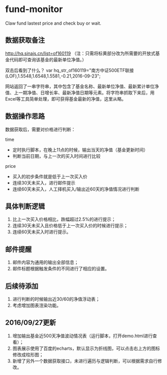 # fund-monitor
Claw fund lastest price and check buy or wait.

## 数据获取备注
http://hq.sinajs.cn/list=of160119
（注：只需将标黄部分改为所需要的开放式基金代码即可查询该基金的最新单位净值。）

双击后看到了什么？
var hq_str_of160119="南方中证500ETF联接(LOF),1.5548,1.6548,1.5581,-0.21,2016-09-23";

网站返回了一串字符串，其中包含了基金名称、最新单位净值、最新累计单位净值、上一期净值、日增长率、最新净值日期等元素。将字符串抓取下来后，用Excel等工具简单处理，即可获得基金最新的净值，这里从略。

## 数据操作思路

数据获取后，需要对价格进行判断：

time
 - 定时执行脚本，在晚上11点的时候，输出当天的净值（基金更新时间）
 - 判断当前日期，与上一次的买入时间进行比较

price
 - 买入的初步条件就是低于上一次买入价
 - 连续30天未买入，进行邮件提示
 - 连续60天未买入，人工择机买入/输出近60天的净值情况进行判断

## 具体判断逻辑

1. 比上一次买入价格相比，跌幅超过2.5%的进行提示；
2. 连续30天未买入且价格低于上一次买入价的时候进行提示；
3. 连续60天未买入时进行提示。

## 邮件提醒

1. 邮件内容为通用的输出全部信息；
2. 邮件标题根据触发条件的不同进行了相应的设置。

## 后续待添加

1. 进行判断的时候输出近30/60的净值浮动表；
2. 考虑增加图表渲染功能。

## 2016/09/27更新

1. 增加输出基金近500天净值波动情况表（运行脚本，打开demo.html进行查看）；
2. 图表展示使用了百度的echarts，默认显示为折线图，可以点击右上方的图标修改成柱形图；
3. 新增了另外一个数据获取接口，未进行遍历与逻辑判断，可以根据需求自行修改。
